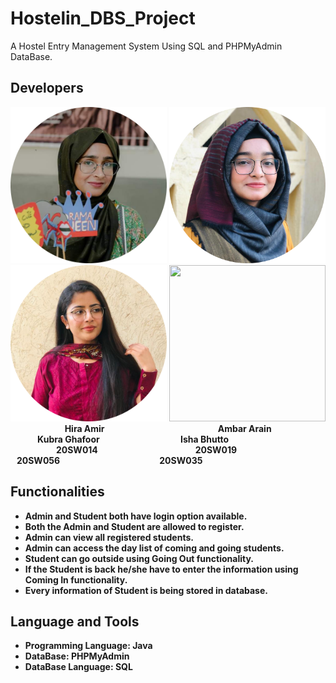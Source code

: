 # Hostelin_DBS_Project
A Hostel Entry Management System Using SQL and PHPMyAdmin DataBase.
## Developers
<div>
<img src="https://github.com/Hira-Amir/Hostelin_DBS_Project/blob/main/HiraAmir.png"  width="250" height="250" />
<img src="https://github.com/Hira-Amir/Hostelin_DBS_Project/blob/main/AmberArain.png"  width="250" height="250" />  
<img src="https://github.com/Hira-Amir/Hostelin_DBS_Project/blob/main/KubraGhafoor.png"  width="250" height="250" />
<img src="https://github.com/Hira-Amir/Hostelin_DBS_Project/blob/main/IshaBhutto.png"  width="250" height="250" />
</div>
<div>
&nbsp; &nbsp; &nbsp; &nbsp;&nbsp; &nbsp; &nbsp; &nbsp; &nbsp; &nbsp; &nbsp; &nbsp;<b>Hira Amir</b> &nbsp; &nbsp; &nbsp; &nbsp; &nbsp; &nbsp; &nbsp; &nbsp; &nbsp; &nbsp; &nbsp; &nbsp; &nbsp; &nbsp; &nbsp; &nbsp; &nbsp; &nbsp; &nbsp; &nbsp; &nbsp; &nbsp; &nbsp;<b>Ambar Arain<b>&nbsp; &nbsp; &nbsp; &nbsp; &nbsp; &nbsp; &nbsp; &nbsp; &nbsp; &nbsp; &nbsp; &nbsp; &nbsp; &nbsp; &nbsp; &nbsp; &nbsp; &nbsp; &nbsp; &nbsp;<b>Kubra Ghafoor</b>&nbsp; &nbsp; &nbsp; &nbsp; &nbsp; &nbsp; &nbsp; &nbsp; &nbsp; &nbsp; &nbsp; &nbsp; &nbsp; &nbsp; &nbsp; &nbsp; &nbsp; &nbsp; &nbsp; &nbsp;<b>Isha Bhutto</b>
</div>
  
<div>
&nbsp; &nbsp; &nbsp; &nbsp;&nbsp; &nbsp; &nbsp; &nbsp; &nbsp; &nbsp; &nbsp; &nbsp;20SW014&nbsp; &nbsp; &nbsp; &nbsp; &nbsp; &nbsp; &nbsp; &nbsp; &nbsp; &nbsp; &nbsp; &nbsp; &nbsp; &nbsp; &nbsp; &nbsp; &nbsp; &nbsp; &nbsp; &nbsp; &nbsp; &nbsp; &nbsp; &nbsp;20SW019&nbsp; &nbsp; &nbsp; &nbsp; &nbsp; &nbsp; &nbsp; &nbsp; &nbsp; &nbsp; &nbsp; &nbsp; &nbsp; &nbsp; &nbsp; &nbsp; &nbsp; &nbsp; &nbsp; &nbsp; &nbsp; &nbsp; &nbsp;20SW056&nbsp; &nbsp; &nbsp; &nbsp; &nbsp; &nbsp; &nbsp; &nbsp; &nbsp; &nbsp; &nbsp; &nbsp; &nbsp; &nbsp; &nbsp; &nbsp; &nbsp; &nbsp; &nbsp; &nbsp; &nbsp; &nbsp; &nbsp;&nbsp; &nbsp;20SW035   
</div>  


## Functionalities
* Admin and Student both have login option available.
* Both the Admin and Student are allowed to register.
* Admin can view all registered students.
* Admin can access the day list of coming and going students.
* Student can go outside using Going Out functionality.
* If the Student is back he/she have to enter the information using Coming In functionality.
* Every information of Student is being stored in database.

## Language and Tools
* Programming Language: **Java**
* DataBase: **PHPMyAdmin**
* DataBase Language: **SQL**

